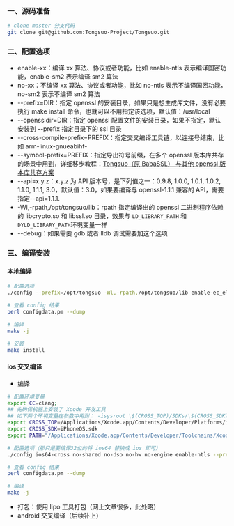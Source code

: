 <a name="ux6HK"></a>
### 一、源码准备
```bash
# clone master 分支代码
git clone git@github.com:Tongsuo-Project/Tongsuo.git
```
<a name="cv8o0"></a>
### 二、配置选项

- enable-xx：编译 xx 算法、协议或者功能，比如 enable-ntls 表示编译国密功能，enable-sm2 表示编译 sm2 算法
- no-xx：不编译 xx 算法、协议或者功能，比如 no-ntls 表示不编译国密功能，no-sm2 表示不编译 sm2 算法
- --prefix=DIR：指定 openssl 的安装目录，如果只是想生成库文件，没有必要执行 make install 命令，也就可以不用指定该选项，默认值：/usr/local
- --openssldir=DIR：指定 openssl 配置文件的安装目录，如果不指定，默认安装到 --prefix 指定目录下的 ssl 目录
- --cross-compile-prefix=PREFIX：指定交叉编译工具链，以连接号结束，比如 arm-linux-gnueabihf-
- --symbol-prefix=PREFIX：指定导出符号前缀，在多个 openssl 版本库共存的场景中用到，详细移步教程：[Tongsuo（原 BabaSSL） 与其他 openssl 版本库共存方案]([https://www.yuque.com/tsdoc/ts/myv3uq](https://www.yuque.com/tsdoc/ts/myv3uq))
- --api=x.y.z：x.y.z 为 API 版本号，是下列值之一：0.9.8, 1.0.0, 1.0.1, 1.0.2, 1.1.0, 1.1.1, 3.0，默认值：3.0，如果要编译与 openssl-1.1.1 兼容的 API，需要指定--api=1.1.1.
- -Wl,-rpath,/opt/tongsuo/lib：rpath 指定编译出的 openssl 二进制程序依赖的 libcrypto.so 和 libssl.so 目录，效果与 `LD_LIBRARY_PATH` 和 `DYLD_LIBRARY_PATH`环境变量一样
- --debug：如果需要 gdb 或者 lldb 调试需要加这个选项
<a name="quXnu"></a>
### 三、编译安装
<a name="i6k9h"></a>
#### 本地编译
```bash
# 配置选项
./config --prefix=/opt/tongsuo -Wl,-rpath,/opt/tongsuo/lib enable-ec_elgamal enable-paillier enable-ntls

# 查看 config 结果
perl configdata.pm --dump

# 编译
make -j

# 安装
make install
```
<a name="sNVJ0"></a>
#### ios 交叉编译

   - 编译
```bash
# 配置环境变量
export CC=clang;
## 先确保机器上安装了 Xcode 开发工具
## 如下两个环境变量在参数中用到： -isysroot \$(CROSS_TOP)/SDKs/\$(CROSS_SDK)
export CROSS_TOP=/Applications/Xcode.app/Contents/Developer/Platforms/iPhoneOS.platform/Developer
export CROSS_SDK=iPhoneOS.sdk
export PATH="/Applications/Xcode.app/Contents/Developer/Toolchains/XcodeDefault.xctoolchain/usr/bin:$PATH"

# 配置选项（那只是要编译32位的将 ios64 替换成 ios 即可）
./config ios64-cross no-shared no-dso no-hw no-engine enable-ntls --prefix=/opt/tongsuo-ios64

# 查看 config 结果
perl configdata.pm --dump

# 编译
make -j
```

   - 打包：使用 lipo 工具打包（网上文章很多，此处略）
- android 交叉编译（后续补上）
